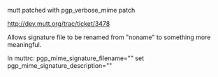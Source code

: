 mutt patched with pgp_verbose_mime patch

http://dev.mutt.org/trac/ticket/3478

Allows signature file to be renamed from "noname" to something more meaningful.

In muttrc:
pgp_mime_signature_filename="<name you want to give to your signature>" 
set pgp_mime_signature_description="<description you want to give to your signature>" 
